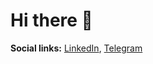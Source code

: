# Hi there 👋

**Social links:** [LinkedIn](https://www.linkedin.com/in/sashakryzh/), [Telegram](https://t.me/SashaKryzh)
